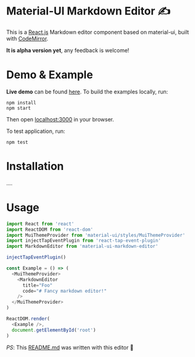 # Material-UI Markdown Editor :writing_hand:
This is a [React.js](https://github.com/facebook/react) Markdown editor component based on material-ui, built with [CodeMirror](https://github.com/codemirror/codemirror).  

**It is alpha version yet**, any feedback is welcome!

# Demo & Example

**Live demo** can be found [here](https://diedsmiling.github.io/material-ui-markdown-editor/).
To build the examples locally, run:
```
npm install
npm start
```

Then open [localhost:3000](http://localhost:3000/) in your browser.

To test application, run:

```
npm test
```

# Installation
 ....

# Usage

```js
import React from 'react'
import ReactDOM from 'react-dom'
import MuiThemeProvider from 'material-ui/styles/MuiThemeProvider'
import injectTapEventPlugin from 'react-tap-event-plugin'
import MarkdownEditor from 'material-ui-markdown-editor'

injectTapEventPlugin()

const Example = () => (
  <MuiThemeProvider>
    <MarkdownEditor
      title="Foo"
      code="# Fancy markdown editor!"
    />
  </MuiThemeProvider>
)

ReactDOM.render(
  <Example />,
  document.getElementById('root')
)
```

*PS*:
This [README.md](https://github.com/diedsmiling/material-ui-markdown-editor/blob/master/README.md) was written with this editor :new_moon_with_face:
